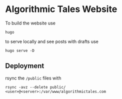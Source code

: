 # Algorithmic Tales Website

To build the website use 

```
hugo 
```

to serve locally and see posts with drafts use 

```
hugo serve -D
```

## Deployment

rsync the `/public` files with 

```
rsync -avz --delete public/ <user>@<server>:/var/www/algorithmictales.com
```